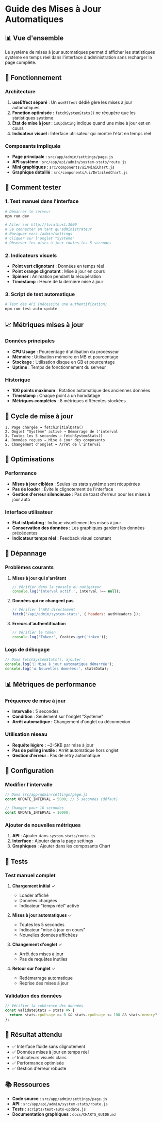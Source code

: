 # Guide des Mises à Jour Automatiques

## 📊 Vue d'ensemble

Le système de mises à jour automatiques permet d'afficher les statistiques système en temps réel dans l'interface d'administration sans recharger la page complète.

## 🔧 Fonctionnement

### Architecture

1. **useEffect séparé** : Un `useEffect` dédié gère les mises à jour automatiques
2. **Fonction optimisée** : `fetchSystemStats()` ne récupère que les statistiques système
3. **État de mise à jour** : `isUpdating` indique quand une mise à jour est en cours
4. **Indicateur visuel** : Interface utilisateur qui montre l'état en temps réel

### Composants impliqués

- **Page principale** : `src/app/admin/settings/page.js`
- **API système** : `src/app/api/admin/system-stats/route.js`
- **Mini graphiques** : `src/components/ui/MiniChart.js`
- **Graphique détaillé** : `src/components/ui/DetailedChart.js`

## 🚀 Comment tester

### 1. Test manuel dans l'interface

```bash
# Démarrer le serveur
npm run dev

# Aller sur http://localhost:3000
# Se connecter en tant qu'administrateur
# Naviguer vers /admin/settings
# Cliquer sur l'onglet "Système"
# Observer les mises à jour toutes les 5 secondes
```

### 2. Indicateurs visuels

- **Point vert clignotant** : Données en temps réel
- **Point orange clignotant** : Mise à jour en cours
- **Spinner** : Animation pendant la récupération
- **Timestamp** : Heure de la dernière mise à jour

### 3. Script de test automatique

```bash
# Test des API (nécessite une authentification)
npm run test-auto-update
```

## 📈 Métriques mises à jour

### Données principales

- **CPU Usage** : Pourcentage d'utilisation du processeur
- **Mémoire** : Utilisation mémoire en MB et pourcentage
- **Stockage** : Utilisation disque en GB et pourcentage
- **Uptime** : Temps de fonctionnement du serveur

### Historique

- **100 points maximum** : Rotation automatique des anciennes données
- **Timestamp** : Chaque point a un horodatage
- **Métriques complètes** : 8 métriques différentes stockées

## 🔄 Cycle de mise à jour

```
1. Page chargée → fetchInitialData()
2. Onglet "Système" activé → Démarrage de l'interval
3. Toutes les 5 secondes → fetchSystemStats()
4. Données reçues → Mise à jour des composants
5. Changement d'onglet → Arrêt de l'interval
```

## 🎯 Optimisations

### Performance

- **Mises à jour ciblées** : Seules les stats système sont récupérées
- **Pas de loader** : Évite le clignotement de l'interface
- **Gestion d'erreur silencieuse** : Pas de toast d'erreur pour les mises à jour auto

### Interface utilisateur

- **État isUpdating** : Indique visuellement les mises à jour
- **Conservation des données** : Les graphiques gardent les données précédentes
- **Indicateur temps réel** : Feedback visuel constant

## 🐛 Dépannage

### Problèmes courants

1. **Mises à jour qui s'arrêtent**

   ```javascript
   // Vérifier dans la console du navigateur
   console.log('Interval actif:', interval !== null);
   ```

2. **Données qui ne changent pas**

   ```javascript
   // Vérifier l'API directement
   fetch('/api/admin/system-stats', { headers: authHeaders });
   ```

3. **Erreurs d'authentification**
   ```javascript
   // Vérifier le token
   console.log('Token:', Cookies.get('token'));
   ```

### Logs de débogage

```javascript
// Dans fetchSystemStats(), ajouter :
console.log('🔄 Mise à jour automatique démarrée');
console.log('📊 Nouvelles données:', statsData);
```

## 📊 Métriques de performance

### Fréquence de mise à jour

- **Intervalle** : 5 secondes
- **Condition** : Seulement sur l'onglet "Système"
- **Arrêt automatique** : Changement d'onglet ou déconnexion

### Utilisation réseau

- **Requête légère** : ~2-5KB par mise à jour
- **Pas de polling inutile** : Arrêt automatique hors onglet
- **Gestion d'erreur** : Pas de retry automatique

## 🔧 Configuration

### Modifier l'intervalle

```javascript
// Dans src/app/admin/settings/page.js
const UPDATE_INTERVAL = 5000; // 5 secondes (défaut)

// Changer pour 10 secondes
const UPDATE_INTERVAL = 10000;
```

### Ajouter de nouvelles métriques

1. **API** : Ajouter dans `system-stats/route.js`
2. **Interface** : Ajouter dans la page settings
3. **Graphiques** : Ajouter dans les composants Chart

## 📝 Tests

### Test manuel complet

1. **Chargement initial** ✓

   - Loader affiché
   - Données chargées
   - Indicateur "temps réel" activé

2. **Mises à jour automatiques** ✓

   - Toutes les 5 secondes
   - Indicateur "mise à jour en cours"
   - Nouvelles données affichées

3. **Changement d'onglet** ✓

   - Arrêt des mises à jour
   - Pas de requêtes inutiles

4. **Retour sur l'onglet** ✓
   - Redémarrage automatique
   - Reprise des mises à jour

### Validation des données

```javascript
// Vérifier la cohérence des données
const validateStats = stats => {
  return stats.cpuUsage >= 0 && stats.cpuUsage <= 100 && stats.memory?.heapUsedMB > 0 && stats.timestamp && Array.isArray(stats.history);
};
```

## 🎉 Résultat attendu

- ✅ Interface fluide sans clignotement
- ✅ Données mises à jour en temps réel
- ✅ Indicateurs visuels clairs
- ✅ Performance optimisée
- ✅ Gestion d'erreur robuste

## 📚 Ressources

- **Code source** : `src/app/admin/settings/page.js`
- **API** : `src/app/api/admin/system-stats/route.js`
- **Tests** : `scripts/test-auto-update.js`
- **Documentation graphiques** : `docs/CHARTS_GUIDE.md`
